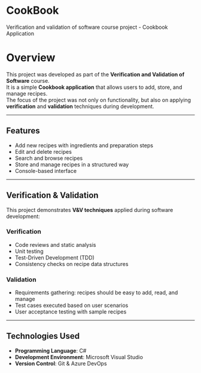 # CookBook
Verification and validation of software course project - Cookbook Application


# Overview

This project was developed as part of the **Verification and Validation of Software** course.  
It is a simple **Cookbook application** that allows users to add, store, and manage recipes.  
The focus of the project was not only on functionality, but also on applying **verification** and **validation** techniques during development.

---

## Features
- Add new recipes with ingredients and preparation steps  
- Edit and delete recipes  
- Search and browse recipes  
- Store and manage recipes in a structured way  
- Console-based interface  

---

## Verification & Validation
This project demonstrates **V&V techniques** applied during software development:

### Verification 
- Code reviews and static analysis  
- Unit testing
- Test-Driven Development (TDD)
- Consistency checks on recipe data structures  

### Validation 
- Requirements gathering: recipes should be easy to add, read, and manage  
- Test cases executed based on user scenarios  
- User acceptance testing with sample recipes  

---

## Technologies Used
- **Programming Language**: C# 
- **Development Environment**: Microsoft Visual Studio
- **Version Control**: Git & Azure DevOps



